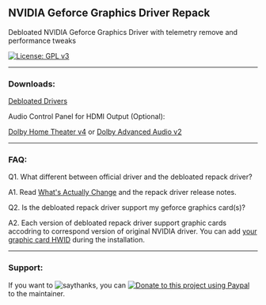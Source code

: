 ## NVIDIA Geforce Graphics Driver Repack

Debloated NVIDIA Geforce Graphics Driver with telemetry remove and performance tweaks

[![License: GPL v3](https://img.shields.io/badge/License-GPLv3-blue.svg)](https://raw.githubusercontent.com/alanfox2000/realtek-hda-release/master/LICENSE)

---------------------------------------

### Downloads:

[Debloated Drivers](https://github.com/alanfox2000/repack_NVIDIAGeforceGraphicsDriver/releases)

Audio Control Panel for HDMI Output (Optional):

[Dolby Home Theater v4](https://github.com/alanfox2000/repack_NVIDIAGeforceGraphicsDriver/raw/master/Extra/DolbyHomeTheater.rar) or [Dolby Advanced Audio v2](https://github.com/alanfox2000/repack_NVIDIAGeforceGraphicsDriver/raw/master/Extra/DolbyAdvancedAudio.rar)

---------------------------------------

### FAQ:

Q1. What different between official driver and the debloated repack driver?

A1. Read [What's Actually Change](https://github.com/alanfox2000/repack_NVIDIAGeforceGraphicsDriver/wiki/What's-Actually-Change) and the repack driver release notes.

Q2. Is the debloated repack driver support my geforce graphics card(s)?

A2. Each version of debloated repack driver support graphic cards accodring to correspond version of original NVIDIA driver. You can add [your graphic card HWID](https://github.com/alanfox2000/repack_NVIDIAGeforceGraphicsDriver/wiki/Installation#add-hardware-id) during the installation.

---------------------------------------

### Support:

If you want to ![saythanks](https://img.shields.io/badge/say-thanks-ff69b4.svg), you can [![Donate to this project using Paypal](https://img.shields.io/badge/paypal-donate-yellow.svg)](https://www.paypal.com/cgi-bin/webscr?cmd=_s-xclick&hosted_button_id=VK8CDPFUMCYPN&source=url) to the maintainer.
